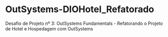 # OutSystems-DIOHotel_Refatorado
Desafio de Projeto nº 3: OutSystems Fundamentals - Refatorando o Projeto de Hotel e Hospedagem com OutSystems
